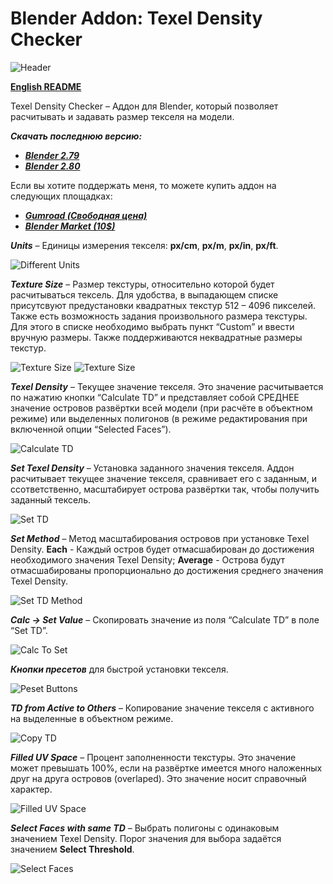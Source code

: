 # Blender Addon: Texel Density Checker

![Header](/images/header.png)

**[English README](/README.md)**


Texel Density Checker – Аддон для Blender, который позволяет расчитывать и задавать размер текселя на модели. 

***Скачать последнюю версию:***

* ***[Blender 2.79](https://github.com/mrven/Blender-Texel-Density-Checker/raw/master/Releases/Texel_Density_1_0_9_279.zip)***
* ***[Blender 2.80](https://github.com/mrven/Blender-Texel-Density-Checker/raw/master/Releases/Texel_Density_1_0_9_280.zip)***

Если вы хотите поддержать меня, то можете купить аддон на следующих площадках:
* ***[Gumroad (Свободная цена)](https://gumroad.com/l/CEIOR)***
* ***[Blender Market (10$)](https://blendermarket.com/products/texel-density-checker)***

***Units*** – Единицы измерения текселя: **px/cm**, **px/m**, **px/in**, **px/ft**.

![Different Units](/images/units.gif)

***Texture Size*** – Размер текстуры, относительно которой будет расчитываться тексель. Для удобства, в выпадающем списке присутсвуют предустановки квадратных текстур 512 – 4096 пикселей. Также есть возможность задания произвольного размера текстуры. Для этого в списке необходимо выбрать пункт “Custom” и ввести вручную размеры. Также поддерживаются неквадратные размеры текстур.

![Texture Size](/images/texture_size_1.png)
![Texture Size](/images/texture_size_2.png)

***Texel Density*** – Текущее значение текселя. Это значение расчитывается по нажатию кнопки “Calculate TD” и представляет собой СРЕДНЕЕ значение островов развёртки всей модели (при расчёте в объектном режиме) или выделенных полигонов (в режиме редактирования при включенной опции “Selected Faces”).

![Calculate TD](/images/calculate_td.gif)

***Set Texel Density*** – Установка заданного значения текселя. Аддон расчитывает текущее значение текселя, сравнивает его с заданным, и ссответственно, масштабирует острова развёртки так, чтобы получить заданный тексель.

![Set TD](/images/set_td.gif)

***Set Method*** – Метод масштабирования островов при установке Texel Density. **Each** - Каждый остров будет отмасшабирован до достижения необходимого значения Texel Density; **Average** - Острова будут отмасшабированы пропорционально до достижения среднего значения Texel Density.

![Set TD Method](/images/set_td_method.gif)

***Calc -> Set Value*** – Cкопировать значение из поля “Calculate TD” в поле “Set TD”.

![Calc To Set](/images/copy_calc_to_set.gif)


***Кнопки пресетов*** для быстрой установки текселя.

![Peset Buttons](/images/presets.gif)

***TD from Active to Others*** – Копирование значение текселя с активного на выделенные в объектном режиме.

![Copy TD](/images/copy_td.gif)

***Filled UV Space*** – Процент заполненности текстуры. Это значение может превышать 100%, если на развёртке имеется много наложенных друг на друга островов (overlaped). Это значение носит справочный характер.

![Filled UV Space](/images/filled_uv.png)

***Select Faces with same TD*** – Выбрать полигоны с одинаковым значением Texel Density. Порог значения для выбора задаётся значением **Select Threshold**.

![Select Faces](/images/select_same_td.gif)
